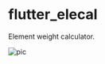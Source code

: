 # flutter_elecal

Element weight calculator.

![pic](https://github.com/usasn/flutter_eleCal/blob/master/Capture%20Img.jpg)

